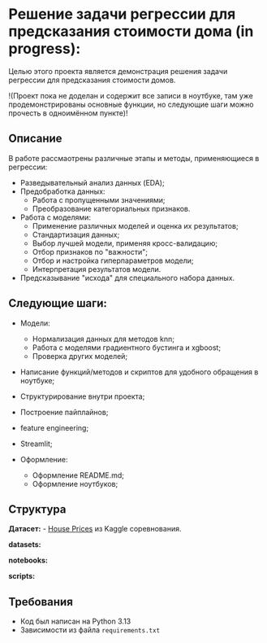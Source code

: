 # Решение задачи регрессии для предсказания стоимости дома (in progress):

Целью этого проекта является демонстрация решения задачи регрессии для предсказания стоимости домов.

!(Проект пока не доделан и содержит все записи в ноутбуке, там уже продемонстрированы основные функции, но следующие шаги можно прочесть в одноимённом пункте)!

## Описание

  В работе рассмаотрены различные этапы и методы, применяющиеся в регрессии:
* Разведывательный анализ данных (EDA);
* Предобработка данных:
  * Работа с пропущенными значениями;
  * Преобразование категориальных признаков.
* Работа с моделями:
  * Применение различных моделей и оценка их результатов;
  * Стандартизация данных;
  * Выбор лучшей модели, применяя кросс-валидацию;
  * Отбор признаков по "важности";
  * Отбор и настройка гиперпараметров модели;
  * Интерпретация результатов модели.
* Предсказывание "исхода" для специального набора данных.

## Следующие шаги:

* Модели:
  * Нормализация данных для методов knn;
  * Работа с моделями градиентного бустинга и xgboost;
  * Проверка других моделей;

* Написание функций/методов и скриптов для удобного обращения в ноутбуке;
* Структурирование внутри проекта;
* Построение пайплайнов;
* feature engineering;
* Streamlit;

* Оформление:
  * Оформление README.md;
  * Оформление ноутбуков;

## Структура

__Датасет:__ - [House Prices](https://www.kaggle.com/competitions/house-prices-advanced-regression-techniques) из Kaggle соревнования.

__datasets:__

__notebooks:__

__scripts:__

## Требования

- Код был написан на Python 3.13
- Зависимости из файла `requirements.txt`

